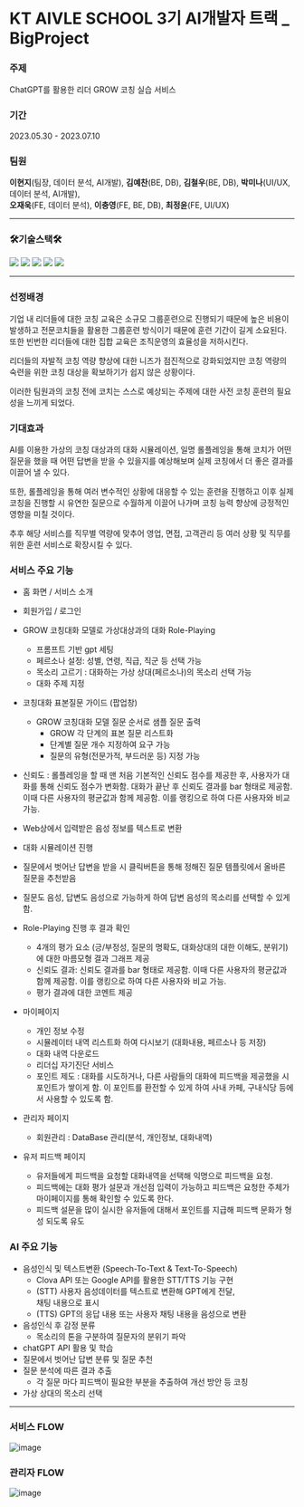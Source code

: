 # KT AIVLE SCHOOL 3기 AI개발자 트랙 _ BigProject


### 주제
ChatGPT를 활용한 리더 GROW 코칭 실습 서비스


### 기간
2023.05.30 - 2023.07.10


### 팀원
**이현지**(팀장, 데이터 분석, AI개발), **김예찬**(BE, DB), **김철우**(BE, DB), **박미나**(UI/UX, 데이터 분석, AI개발),<br/> **오재욱**(FE, 데이터 분석), **이충영**(FE, BE, DB), **최정윤**(FE, UI/UX)


---
### 🛠기술스택🛠
<div>
 <img src="https://img.shields.io/badge/Python-3776AB?style=flat&logo=Python&logoColor=white"/>
 <img src="https://img.shields.io/badge/Vue.js-4FC08D?style=flat&logo=Vue.js&logoColor=white"/>
 <img src="https://img.shields.io/badge/Django-092E20?style=flat&logo=Django&logoColor=white"/>
 <img src="https://img.shields.io/badge/MySQL-4479A1?style=flat&logo=MySQL&logoColor=white"/>
 <img src="https://img.shields.io/badge/GitHub-181717?style=flat&logo=GitHub&logoColor=white"/>
</div>

---
### 선정배경
 기업 내 리더들에 대한 코칭 교육은 소규모 그룹훈련으로 진행되기 때문에 높은 비용이 발생하고 전문코치들을 활용한 그룹훈련 방식이기 때문에 훈련 기간이 길게 소요된다. 또한 빈번한 리더들에 대한 집합 교육은 조직운영의 효율성을 저하시킨다. 


 리더들의 자발적 코칭 역량 향상에 대한 니즈가 점진적으로 강화되었지만 코칭 역량의 숙련을 위한 코칭 대상을 확보하기가 쉽지 않은 상황이다. 


 이러한 팀원과의 코칭 전에 코치는 스스로 예상되는 주제에 대한 사전 코칭 훈련의 필요성을 느끼게 되었다. 

 ### 기대효과 
 AI를 이용한 가상의 코칭 대상과의 대화 시뮬레이션, 일명 롤플레잉을 통해 코치가 어떤 질문을 했을 때 어떤 답변을 받을 수 있을지를 예상해보며 실제 코칭에서 더 좋은 결과를 이끌어 낼 수 있다.   


 또한, 롤플레잉을 통해 여러 변수적인 상황에 대응할 수 있는 훈련을 진행하고 이후 실제 코칭을 진행할 시 유연한 질문으로 수월하게 이끌어 나가며 코칭 능력 향상에 긍정적인 영향을 미칠 것이다. 


 추후 해당 서비스를 직무별 역량에 맞추어 영업, 면접, 고객관리 등 여러 상황 및 직무를 위한 훈련 서비스로 확장시킬 수 있다. 

### 서비스 주요 기능

* 홈 화면 / 서비스 소개 
* 회원가입 / 로그인 
* GROW 코칭대화 모델로 가상대상과의 대화 Role-Playing 
    * 프롬프트 기반 gpt 세팅 
    * 페르소나 설정: 성별, 연령, 직급, 직군 등 선택 가능 
    * 목소리 고르기 : 대화하는 가상 상대(페르소나)의 목소리 선택 가능 
    * 대화 주제 지정 
* 코칭대화 표본질문 가이드 (팝업창) 
    * GROW 코칭대화 모델 질문 순서로 샘플 질문 출력 
        * GROW 각 단계의 표본 질문 리스트화 
        * 단계별 질문 개수 지정하여 요구 가능 
        * 질문의 유형(전문가적, 부드러운 등) 지정 가능 

* 신뢰도 : 롤플레잉을 할 때 맨 처음 기본적인 신뢰도 점수를 제공한 후, 사용자가 대화를 통해 신뢰도 점수가 변화함. 대화가 끝난 후 신뢰도 결과를 bar 형태로 제공함. 이때 다른 사용자의 평균값과 함께 제공함. 이를 랭킹으로 하여 다른 사용자와 비교 가능.  
* Web상에서 입력받은 음성 정보를 텍스트로 변환 
* 대화 시뮬레이션 진행 
* 질문에서 벗어난 답변을 받을 시 클릭버튼을 통해 정해진 질문 템플릿에서 올바른 질문을 추천받음 
* 질문도 음성, 답변도 음성으로 가능하게 하여 답변 음성의 목소리를 선택할 수 있게 함.  
* Role-Playing 진행 후 결과 확인 
    * 4개의 평가 요소 (긍/부정성, 질문의 명확도, 대화상대의 대한 이해도, 분위기)에 대한 마름모형 결과 그래프 제공 
    * 신뢰도 결과: 신뢰도 결과를 bar 형태로 제공함. 이때 다른 사용자의 평균값과 함께 제공함. 이를 랭킹으로 하여 다른 사용자와 비교 가능. 
    * 평가 결과에 대한 코멘트 제공 
* 마이페이지 
    * 개인 정보 수정 
    * 시뮬레이터 내역 리스트화 하여 다시보기 (대화내용, 페르소나 등 저장) 
    * 대화 내역 다운로드 
    * 리더십 자기진단 서비스 
    * 포인트 제도 : 대화를 시도하거나, 다른 사람들의 대화에 피드백을 제공했을 시 포인트가 쌓이게 함. 이 포인트를 환전할 수 있게 하여 사내 카페, 구내식당 등에서 사용할 수 있도록 함.  
* 관리자 페이지 
    * 회원관리 : DataBase 관리(분석, 개인정보, 대화내역) 
* 유저 피드백 페이지 
    * 유저들에게 피드백을 요청할 대화내역을 선택해 익명으로 피드백을 요청. 
    * 피드백에는 대화 평가 설문과 개선점 입력이 가능하고 피드백은 요청한 주체가 마이페이지를 통해 확인할 수 있도록 한다. 
    * 피드백 설문을 많이 실시한 유저들에 대해서 포인트를 지급해 피드백 문화가 형성 되도록 유도 


### AI 주요 기능 
* 음성인식 및 텍스트변환 (Speech-To-Text & Text-To-Speech) 
    * Clova API 또는 Google API를 활용한 STT/TTS 기능 구현 
    * (STT) 사용자 음성데이터를 텍스트로 변환해 GPT에게 전달,  
채팅 내용으로 표시 
    * (TTS) GPT의 응답 내용 또는 사용자 채팅 내용을 음성으로 변환 
* 음성인식 후 감정 분류 
    * 목소리의 톤을 구분하여 질문자의 분위기 파악 
* chatGPT API 활용 및 학습 
* 질문에서 벗어난 답변 분류 및 질문 추천 
* 질문 분석에 따른 결과 추출 
    * 각 질문 마다 피드백이 필요한 부분을 추출하여 개선 방안 등 코칭 
* 가상 상대의 목소리 선택  

---
### 서비스 FLOW
![image](https://github.com/AIVLE-School-Third-Big-Project/kt_05_18/assets/116613061/c991c694-a250-4200-8d24-2338b64a46bb)


### 관리자 FLOW
![image](https://github.com/AIVLE-School-Third-Big-Project/kt_05_18/assets/116613061/09c0de51-639c-45c9-b87c-c5e5e6e815c1)
